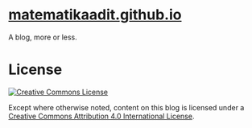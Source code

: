 # [matematikaadit.github.io](http://matematikaadit.github.io)

A blog, more or less.

# License

[![Creative Commons License][cc-by-4.0-button]][cc-by-4.0]

Except where otherwise noted, content on this blog is licensed under a [Creative Commons Attribution 4.0 International License][cc-by-4.0].

[cc-by-4.0]: http://creativecommons.org/licenses/by/4.0/
[cc-by-4.0-button]: https://i.creativecommons.org/l/by/4.0/80x15.png
